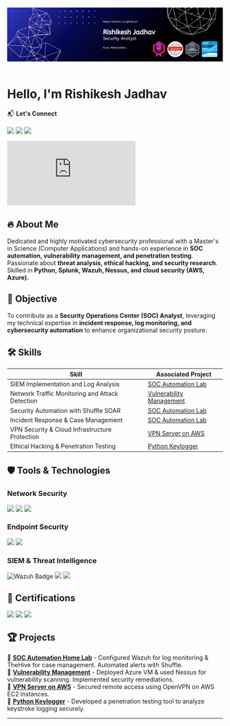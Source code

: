 <img src="https://github.com/Ashura-22/Ashura-22/blob/main/Final.jpg"/><br><br>

# Hello, I'm Rishikesh Jadhav
📬 **Let's Connect**
<br><br>
<a href="https://linkedin.com/in/rishikesh-vishnu-jadhav/"><img src="https://img.shields.io/badge/-LinkedIn-0A66C2?&style=for-the-badge&logo=LinkedIn&logoColor=white" /></a>
<a href="https://medium.com/@rishiedu23"><img src="https://img.shields.io/badge/-Medium-FFFFFF?&style=for-the-badge&logo=Medium&logoColor=12100E" /></a>
<a href="https://www.credly.com/users/rishikesh-v-jadhav"><img src="https://img.shields.io/badge/-Credly-F26B21?&style=for-the-badge&logo=Credly&logoColor=white" /></a>

<iframe src="https://tryhackme.com/api/v2/badges/public-profile?userPublicId=3166931" style='border:none;'></iframe>

## 🔥 About Me
Dedicated and highly motivated cybersecurity professional with a Master's in Science (Computer Applications) and hands-on experience in **SOC automation, vulnerability management, and penetration testing**. Passionate about **threat analysis, ethical hacking, and security research**. Skilled in **Python, Splunk, Wazuh, Nessus, and cloud security (AWS, Azure).**

## 🎯 Objective
To contribute as a **Security Operations Center (SOC) Analyst**, leveraging my technical expertise in **incident response, log monitoring, and cybersecurity automation** to enhance organizational security posture.

## 🛠 Skills

| Skill                                           | Associated Project         |
|-------------------------------------------------|----------------------------|
| SIEM Implementation and Log Analysis           | [SOC Automation Lab](#)    |
| Network Traffic Monitoring and Attack Detection| [Vulnerability Management](#) |
| Security Automation with Shuffle SOAR          | [SOC Automation Lab](#)    |
| Incident Response & Case Management            | [SOC Automation Lab](#)    |
| VPN Security & Cloud Infrastructure Protection | [VPN Server on AWS](#)     |
| Ethical Hacking & Penetration Testing         | [Python Keylogger](#)      |

## 🛡 Tools & Technologies

### Network Security
<div>
    <img src="https://img.shields.io/badge/-Wireshark-1679A7?&style=for-the-badge&logo=Wireshark&logoColor=white" />
    <img src="https://img.shields.io/badge/-Suricata-EF3B2D?&style=for-the-badge&logo=Suricata&logoColor=white" />
    <img src="https://img.shields.io/badge/-Zeek-777BB4?&style=for-the-badge&logo=Zeek&logoColor=white" />
</div>

### Endpoint Security
<div>
    <img src="https://img.shields.io/badge/-Microsoft_Defender_for_Endpoint-00A4EF?&style=for-the-badge&logo=Microsoft&logoColor=white" />
    <img src="https://img.shields.io/badge/-Velociraptor-4B275F?&style=for-the-badge&logo=Velociraptor&logoColor=white" />
</div>

### SIEM & Threat Intelligence
<div>
    <img src="https://img.shields.io/badge/Wazuh-005C99?style=for-the-badge" alt="Wazuh Badge" />
    <img src="https://img.shields.io/badge/-Splunk-000000?&style=for-the-badge&logo=Splunk&logoColor=white" />
    <img src="https://img.shields.io/badge/-Elastic-005571?&style=for-the-badge&logo=Elastic&logoColor=white" />
</div>

## 📜 Certifications

<div>
<a href="https://www.credly.com/badges/a02caf2c-5bf8-4e11-be1d-d5f7ef380fb1/linked_in_profile"><img src="https://img.shields.io/badge/-CompTIA%20Security%2B-D2232A?&style=for-the-badge&logo=CompTIA&logoColor=white" /></a>
<a href="https://www.credly.com/badges/139cbc60-1b68-4c25-b863-a85dd28e6f55/linked_in_profile"><img src="https://img.shields.io/badge/-CyberOps%20Associate-007ACC?&style=for-the-badge&logo=Cisco&logoColor=white" /></a>
<img src="https://img.shields.io/badge/-Google%20Cybersecurity-4285F4?&style=for-the-badge&logo=Google&logoColor=white" />
</div>

## 🏆 Projects
🚀 **[SOC Automation Home Lab](#)** - Configured Wazuh for log monitoring & TheHive for case management. Automated alerts with Shuffle.  
🔹 **[Vulnerability Management](#)** - Deployed Azure VM & used Nessus for vulnerability scanning. Implemented security remediations.  
🔹 **[VPN Server on AWS](#)** - Secured remote access using OpenVPN on AWS EC2 instances.  
🔹 **[Python Keylogger](#)** - Developed a penetration testing tool to analyze keystroke logging securely.  

---
